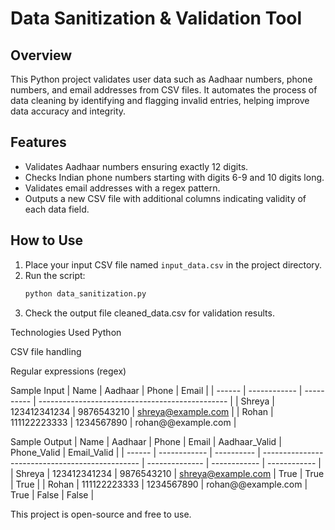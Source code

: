 # Data Sanitization & Validation Tool

## Overview
This Python project validates user data such as Aadhaar numbers, phone numbers, and email addresses from CSV files. It automates the process of data cleaning by identifying and flagging invalid entries, helping improve data accuracy and integrity.

## Features
- Validates Aadhaar numbers ensuring exactly 12 digits.  
- Checks Indian phone numbers starting with digits 6-9 and 10 digits long.  
- Validates email addresses with a regex pattern.  
- Outputs a new CSV file with additional columns indicating validity of each data field.

## How to Use
1. Place your input CSV file named `input_data.csv` in the project directory.  
2. Run the script:
   ```bash
   python data_sanitization.py

3. Check the output file cleaned_data.csv for validation results.

Technologies Used
Python

CSV file handling

Regular expressions (regex)

Sample Input
| Name   | Aadhaar      | Phone      | Email                                           |
| ------ | ------------ | ---------- | ----------------------------------------------- |
| Shreya | 123412341234 | 9876543210 | [shreya@example.com](mailto:shreya@example.com) |
| Rohan  | 111122223333 | 1234567890 | rohan@@example.com                              |

Sample Output
| Name   | Aadhaar      | Phone      | Email                                           | Aadhaar\_Valid | Phone\_Valid | Email\_Valid |
| ------ | ------------ | ---------- | ----------------------------------------------- | -------------- | ------------ | ------------ |
| Shreya | 123412341234 | 9876543210 | [shreya@example.com](mailto:shreya@example.com) | True           | True         | True         |
| Rohan  | 111122223333 | 1234567890 | rohan@@example.com                              | True           | False        | False        |

This project is open-source and free to use.
